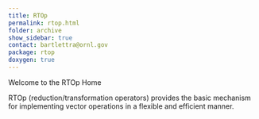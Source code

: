 ```yaml
---
title: RTOp
permalink: rtop.html
folder: archive
show_sidebar: true
contact: bartlettra@ornl.gov
package: rtop
doxygen: true
---
```


Welcome to the RTOp Home  

RTOp (reduction/transformation operators) provides the basic mechanism for implementing vector operations in a flexible and efficient manner.
